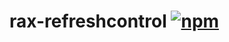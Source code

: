 # rax-refreshcontrol [![npm](https://img.shields.io/npm/v/rax-refreshcontrol.svg)](https://www.npmjs.com/package/rax-refreshcontrol)
